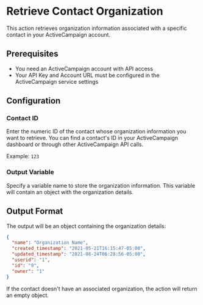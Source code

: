 # Retrieve Contact Organization

This action retrieves organization information associated with a specific contact in your ActiveCampaign account.

## Prerequisites

- You need an ActiveCampaign account with API access
- Your API Key and Account URL must be configured in the ActiveCampaign service settings

## Configuration

### Contact ID

Enter the numeric ID of the contact whose organization information you want to retrieve. You can find a contact's ID in your ActiveCampaign dashboard or through other ActiveCampaign API calls.

Example: `123`

### Output Variable

Specify a variable name to store the organization information. This variable will contain an object with the organization details.

## Output Format

The output will be an object containing the organization details:

```json
{
  "name": "Organization Name",
  "created_timestamp": "2021-05-21T16:15:47-05:00",
  "updated_timestamp": "2021-08-24T06:28:56-05:00",
  "userid": "1",
  "id": "9",
  "owner": "1"
}
```

If the contact doesn't have an associated organization, the action will return an empty object.